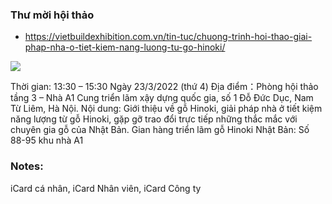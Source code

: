 

### Thư mời hội thảo 

- https://vietbuildexhibition.com.vn/tin-tuc/chuong-trinh-hoi-thao-giai-phap-nha-o-tiet-kiem-nang-luong-tu-go-hinoki/

![](https://vietbuildexhibition.com.vn/wp-content/uploads/2022/03/HOI-THAO.jpg)

Thời gian: 13:30 – 15:30 Ngày 23/3/2022 (thứ 4)
Địa điểm：Phòng hội thảo tầng 3 – Nhà A1 Cung triển lãm xậy dựng quốc gia, số 1 Đỗ Đức Dục, Nam Từ Liêm, Hà Nội.
Nội dung: Giới thiệu về gỗ Hinoki, giải pháp nhà ở tiết kiệm năng lượng từ gỗ Hinoki, gặp gỡ trao đổi trực tiếp những thắc mắc với chuyên gia gỗ của Nhật Bản.
Gian hàng triển lãm gỗ Hinoki Nhật Bản: Số 88-95 khu nhà A1




### Notes:

iCard cá nhân, iCard Nhân viên, iCard Công ty 

